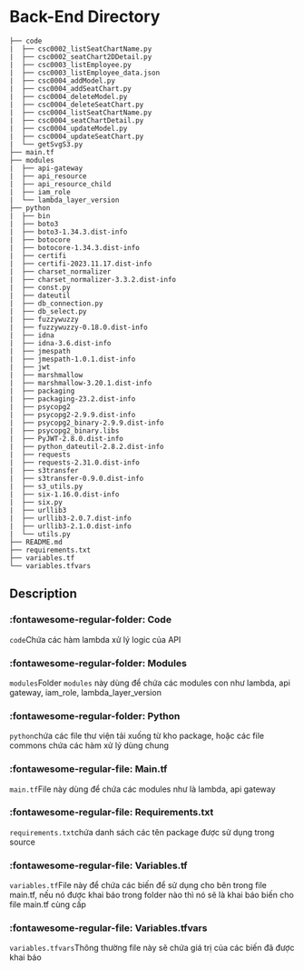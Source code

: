 # Back-End Directory
```
├── code
|  ├── csc0002_listSeatChartName.py
|  ├── csc0002_seatChart2DDetail.py
|  ├── csc0003_listEmployee.py
|  ├── csc0003_listEmployee_data.json
|  ├── csc0004_addModel.py
|  ├── csc0004_addSeatChart.py
|  ├── csc0004_deleteModel.py
|  ├── csc0004_deleteSeatChart.py
|  ├── csc0004_listSeatChartName.py
|  ├── csc0004_seatChartDetail.py
|  ├── csc0004_updateModel.py
|  ├── csc0004_updateSeatChart.py
|  └── getSvgS3.py
├── main.tf
├── modules
|  ├── api-gateway
|  ├── api_resource
|  ├── api_resource_child
|  ├── iam_role
|  └── lambda_layer_version
├── python
|  ├── bin
|  ├── boto3
|  ├── boto3-1.34.3.dist-info
|  ├── botocore
|  ├── botocore-1.34.3.dist-info
|  ├── certifi
|  ├── certifi-2023.11.17.dist-info
|  ├── charset_normalizer
|  ├── charset_normalizer-3.3.2.dist-info
|  ├── const.py
|  ├── dateutil
|  ├── db_connection.py
|  ├── db_select.py
|  ├── fuzzywuzzy
|  ├── fuzzywuzzy-0.18.0.dist-info
|  ├── idna
|  ├── idna-3.6.dist-info
|  ├── jmespath
|  ├── jmespath-1.0.1.dist-info
|  ├── jwt
|  ├── marshmallow
|  ├── marshmallow-3.20.1.dist-info
|  ├── packaging
|  ├── packaging-23.2.dist-info
|  ├── psycopg2
|  ├── psycopg2-2.9.9.dist-info
|  ├── psycopg2_binary-2.9.9.dist-info
|  ├── psycopg2_binary.libs
|  ├── PyJWT-2.8.0.dist-info
|  ├── python_dateutil-2.8.2.dist-info
|  ├── requests
|  ├── requests-2.31.0.dist-info
|  ├── s3transfer
|  ├── s3transfer-0.9.0.dist-info
|  ├── s3_utils.py
|  ├── six-1.16.0.dist-info
|  ├── six.py
|  ├── urllib3
|  ├── urllib3-2.0.7.dist-info
|  ├── urllib3-2.1.0.dist-info
|  └── utils.py
├── README.md
├── requirements.txt
├── variables.tf
└── variables.tfvars

```
## Description

### :fontawesome-regular-folder: Code
`code`Chứa các hàm lambda xử lý logic của API
### :fontawesome-regular-folder: Modules
`modules`Folder `modules` này dùng để chứa các modules con như lambda, api gateway, iam_role, lambda_layer_version
### :fontawesome-regular-folder: Python
`python`chứa các file thư viện tải xuống từ kho package, hoặc các file commons chứa các hàm xử lý dùng chung
### :fontawesome-regular-file: Main.tf
`main.tf`File này dùng để chứa các modules như là lambda, api gateway
### :fontawesome-regular-file: Requirements.txt
`requirements.txt`chứa danh sách các tên package được sử dụng trong source 
### :fontawesome-regular-file: Variables.tf
`variables.tf`File này để chứa các biến để sử dụng cho bên trong file main.tf, nếu nó được khai báo trong folder nào thì nó sẽ là khai báo biến cho file main.tf cùng cấp
### :fontawesome-regular-file: Variables.tfvars
`variables.tfvars`Thông thường file này sẽ chứa giá trị của các biến đã được khai báo
